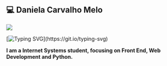 <h2>💻 Daniela Carvalho Melo</h2>

<img src="https://steemitimages.com/DQmbXSE1p1j14P8TYTbEb5cZpXK9tLGxccW5Qbdvgp96Zm3/divisoria7.gif">

[![Typing SVG](https://readme-typing-svg.demolab.com?font=Georgia&weight=650&size=30&pause=1000&color=9421CF&width=435&lines=Hello!+Welcome+to+my+Github!;It's+nice+to+meet+you!;Feel+free+to+contact+me!)](https://git.io/typing-svg)

<b>I am a Internet Systems student, focusing on Front End, Web Development and Python.</b>





<!--
**daniela-cvmelo/Daniela-CVMelo** is a ✨ _special_ ✨ repository because its `README.md` (this file) appears on your GitHub profile.

Here are some ideas to get you started:

- 🔭 I’m currently working on ...
- 🌱 I’m currently learning ...
- 👯 I’m looking to collaborate on ...
- 🤔 I’m looking for help with ...
- 💬 Ask me about ...
- 📫 How to reach me: ...
- 😄 Pronouns: ...
- ⚡ Fun fact: ...
-->

